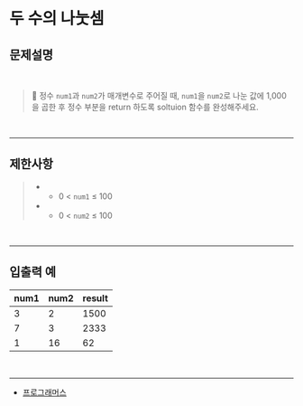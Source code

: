 # 두 수의 나눗셈

## 문제설명

<br>

> 📌 정수 `num1`과 `num2`가 매개변수로 주어질 때, `num1`을 `num2`로 나눈 값에 1,000을 곱한 후 정수 부분을 return 하도록 soltuion 함수를 완성해주세요.

<br>

---

## 제한사항
> * - 0 < `num1` ≤ 100
> * - 0 < `num2` ≤ 100

<br>

---

## 입출력 예



| num1 | num2 | result |
| ---- | ---- | ------ |
| 3    | 2    | 1500   |
| 7    | 3    | 2333   |
| 1    | 16   | 62     |

<br>

---
* [프로그래머스](https://school.programmers.co.kr/learn/courses/30/lessons/120806)